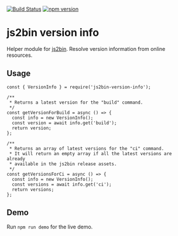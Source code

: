 [![Build Status](https://travis-ci.com/asamuzaK/js2bin-version-info.svg?branch=main)](https://travis-ci.com/asamuzaK/js2bin-version-info)
[![npm version](https://badge.fury.io/js/js2bin-version-info.svg)](https://badge.fury.io/js/js2bin-version-info)

# js2bin version info

Helper module for [js2bin](https://github.com/criblio/js2bin).
Resolve version information from online resources.

## Usage

```
const { VersionInfo } = require('js2bin-version-info');

/**
 * Returns a latest version for the "build" command.
 */
const getVersionForBuild = async () => {
  const info = new VersionInfo();
  const version = await info.get('build');
  return version;
};

/**
 * Returns an array of latest versions for the "ci" command.
 * It will return an empty array if all the latest versions are already
 * available in the js2bin release assets.
 */
const getVersionsForCi = async () => {
  const info = new VersionInfo();
  const versions = await info.get('ci');
  return versions;
};
```

## Demo

Run `npm run demo` for the live demo.
